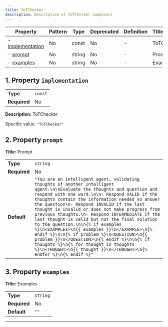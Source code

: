 ```yaml
---
title: ToTChecker
description: Description of ToTChecker component
---
```


| Property                             | Pattern | Type   | Deprecated | Definition | Title/Description |
| ------------------------------------ | ------- | ------ | ---------- | ---------- | ----------------- |
| - [implementation](#implementation ) | No      | const  | No         | -          | ToTChecker        |
| - [prompt](#prompt )                 | No      | string | No         | -          | Prompt            |
| - [examples](#examples )             | No      | string | No         | -          | Examples          |

## <a name="implementation"></a>1. Property `implementation`

|              |         |
| ------------ | ------- |
| **Type**     | `const` |
| **Required** | No      |

**Description:** ToTChecker

Specific value: `"ToTChecker"`

## <a name="prompt"></a>2. Property `prompt`

**Title:** Prompt

|              |                                                                                                                                                                                                                                                                                                                                                                                                                                                                                                                                                                                                                                                                                                                            |
| ------------ | -------------------------------------------------------------------------------------------------------------------------------------------------------------------------------------------------------------------------------------------------------------------------------------------------------------------------------------------------------------------------------------------------------------------------------------------------------------------------------------------------------------------------------------------------------------------------------------------------------------------------------------------------------------------------------------------------------------------------- |
| **Type**     | `string`                                                                                                                                                                                                                                                                                                                                                                                                                                                                                                                                                                                                                                                                                                                   |
| **Required** | No                                                                                                                                                                                                                                                                                                                                                                                                                                                                                                                                                                                                                                                                                                                         |
| **Default**  | `"You are an intelligent agent, validating thoughts of another intelligent agent.\n\nEvaluate the thoughts and question and respond with one word.\n\n- Respond VALID if the thoughts contain the information needed so answer the question\n- Respond INVALID if the last thought is invalid or does not make progress from previous thoughts.\n- Respond INTERMEDIATE if the last thought is valid but not the final solution to the question.\n\n{% if examples %}\n<EXAMPLEs>\n{{ examples }}\n</EXAMPLE>\n{% endif %}\n\n{% if problem %}\n<QUESTION>\n{{ problem }}\n</QUESTION>\n{% endif %}\n\n{% if thoughts %}\n{% for thought in thoughts %}\n<THOUGHT>\n{{ thought }}\n</THOUGHT>\n{% endfor %}\n{% endif %}"` |

## <a name="examples"></a>3. Property `examples`

**Title:** Examples

|              |          |
| ------------ | -------- |
| **Type**     | `string` |
| **Required** | No       |
| **Default**  | `""`     |

----------------------------------------------------------------------------------------------------------------------------
